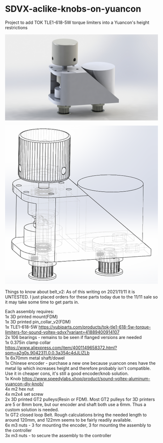 # SDVX-aclike-knobs-on-yuancon
Project to add TOK TLE1-618-5W torque limiters into a Yuancon's height restrictions

![Belt V2](images/belt_v2.JPG)

![Belt V2](images/belt_v2_2.png)

Things to know about belt_v2:
As of this writing on 2021/11/11 it is UNTESTED.  I just placed orders for these parts today due to the 11/11 sale so it may take some time to get parts in.

Each assembly requires:  
1x 3D printed mount(FDM)  
1x 3D printed pin_collar_v2(FDM)  
1x TLE1-618-5W https://yubiparts.com/products/tok-tle1-618-5w-torque-limiters-for-sound-voltex-sdvx?variant=41889400914107  
2x 106 bearings - remains to be seen if flanged versions are needed  
1x 0.375in clamp collar https://www.aliexpress.com/item/4001149658372.html?spm=a2g0s.9042311.0.0.3a354c4dJLlZLb  
1x 6x70mm metal shaft/dowel  
1x Chinese encoder - purchase a new one because yuancon ones have the metal lip which increases height and therefore probably isn't compatible.  Use it in cheaper cons, it's still a good encoder/knob solution.  
1x Knob https://www.speedylabs.shop/product/sound-voltex-aluminum-yuancon-diy-knob/  
4x m2 hex nut  
4x m2x4 set screw  
2x 3D printed GT2 pulleys(Resin or FDM).  Most GT2 pulleys for 3D printers are 5 or 8mm bore, but our encoder and shaft both use a 6mm.  Thus a custom solution is needed.   
1x GT2 closed loop Belt.  Rough calculations bring the needed length to around 120mm, and 122mm seems to be fairly readily available.  
6x m3 nuts - 3 for mounting the encoder, 3 for mounting the assembly to the controller  
3x m3 nuts - to secure the assembly to the controller  
